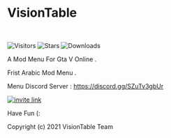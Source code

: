 
# VisionTable
<br/>

![Visitors](https://visitor-badge.glitch.me/badge?page_id=VisionTable)
![Stars](https://img.shields.io/github/stars/Vision-Table/VisionTable)
![Downloads](https://img.shields.io/github/downloads/Vision-Table/VisionTable/total)
<br/>

A Mod Menu For Gta V Online .

Frist Arabic Mod Menu .

Menu Discord Server : https://discord.gg/SZuTv3gbUr

[![invite link](https://img.shields.io/discord/740565704553791528)](https://www.linkedin.com/in/diogorodrigues02/)

Have Fun (:

Copyright (c) 2021 VisionTable Team
